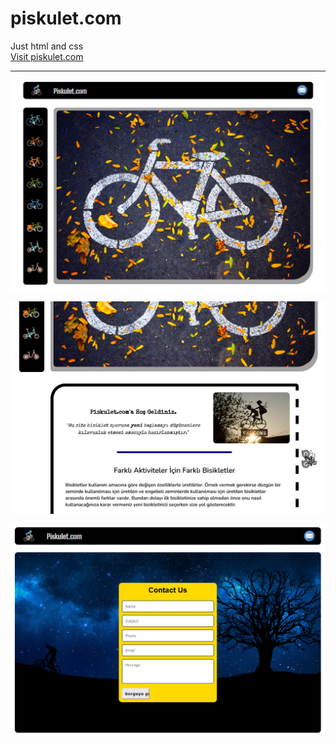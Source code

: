 # piskulet.com
Just html and css
<br>
<a href="https://orhns.github.io/piskulet.com/">Visit piskulet.com</a> 
<hr>
<p align="center">
  <img src="piskulet.com_ss/1.png" width="600" title="hover text">
</p>
<p align="center">
  <img src="piskulet.com_ss/2.png" width="600" alt="accessibility text">
</p>
<p align="center">
  <img src="piskulet.com_ss/3.png" width="600" alt="accessibility text">
</p>

